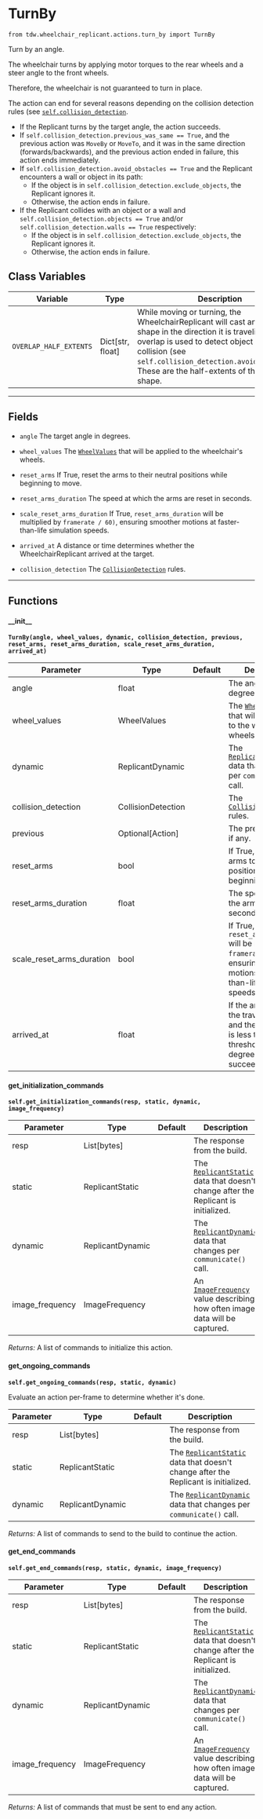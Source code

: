 # TurnBy

`from tdw.wheelchair_replicant.actions.turn_by import TurnBy`

Turn by an angle.

The wheelchair turns by applying motor torques to the rear wheels and a steer angle to the front wheels.

Therefore, the wheelchair is not guaranteed to turn in place.

The action can end for several reasons depending on the collision detection rules (see [`self.collision_detection`](../../replicant/collision_detection.md).

- If the Replicant turns by the target angle, the action succeeds.
- If `self.collision_detection.previous_was_same == True`, and the previous action was `MoveBy` or `MoveTo`, and it was in the same direction (forwards/backwards), and the previous action ended in failure, this action ends immediately.
- If `self.collision_detection.avoid_obstacles == True` and the Replicant encounters a wall or object in its path:
  - If the object is in `self.collision_detection.exclude_objects`, the Replicant ignores it.
  - Otherwise, the action ends in failure.
- If the Replicant collides with an object or a wall and `self.collision_detection.objects == True` and/or `self.collision_detection.walls == True` respectively:
  - If the object is in `self.collision_detection.exclude_objects`, the Replicant ignores it.
  - Otherwise, the action ends in failure.

## Class Variables

| Variable | Type | Description | Value |
| --- | --- | --- | --- |
| `OVERLAP_HALF_EXTENTS` | Dict[str, float] | While moving or turning, the WheelchairReplicant will cast an overlap shape in the direction it is traveling. The overlap is used to detect object prior to collision (see `self.collision_detection.avoid_obstacles`). These are the half-extents of the overlap shape. | `{"x": 0.31875, "y": 0.8814, "z": 0.2}` |

***

## Fields

- `angle` The target angle in degrees.

- `wheel_values` The [`WheelValues`](../wheel_values.md) that will be applied to the wheelchair's wheels.

- `reset_arms` If True, reset the arms to their neutral positions while beginning to move.

- `reset_arms_duration` The speed at which the arms are reset in seconds.

- `scale_reset_arms_duration` If True, `reset_arms_duration` will be multiplied by `framerate / 60)`, ensuring smoother motions at faster-than-life simulation speeds.

- `arrived_at` A distance or time determines whether the WheelchairReplicant arrived at the target.

- `collision_detection` The [`CollisionDetection`](../../replicant/collision_detection.md) rules.

***

## Functions

#### \_\_init\_\_

**`TurnBy(angle, wheel_values, dynamic, collision_detection, previous, reset_arms, reset_arms_duration, scale_reset_arms_duration, arrived_at)`**

| Parameter | Type | Default | Description |
| --- | --- | --- | --- |
| angle |  float |  | The angle in degrees. |
| wheel_values |  WheelValues |  | The [`WheelValues`](../wheel_values.md) that will be applied to the wheelchair's wheels. |
| dynamic |  ReplicantDynamic |  | The [`ReplicantDynamic`](../../replicant/replicant_dynamic.md) data that changes per `communicate()` call. |
| collision_detection |  CollisionDetection |  | The [`CollisionDetection`](../../replicant/collision_detection.md) rules. |
| previous |  Optional[Action] |  | The previous action, if any. |
| reset_arms |  bool |  | If True, reset the arms to their neutral positions while beginning to move. |
| reset_arms_duration |  float |  | The speed at which the arms are reset in seconds. |
| scale_reset_arms_duration |  bool |  | If True, `reset_arms_duration` will be multiplied by `framerate / 60)`, ensuring smoother motions at faster-than-life simulation speeds. |
| arrived_at |  float |  | If the angle between the traversed angle and the target angle is less than this threshold in degrees, the action succeeds. |

#### get_initialization_commands

**`self.get_initialization_commands(resp, static, dynamic, image_frequency)`**


| Parameter | Type | Default | Description |
| --- | --- | --- | --- |
| resp |  List[bytes] |  | The response from the build. |
| static |  ReplicantStatic |  | The [`ReplicantStatic`](../../replicant/replicant_static.md) data that doesn't change after the Replicant is initialized. |
| dynamic |  ReplicantDynamic |  | The [`ReplicantDynamic`](../../replicant/replicant_dynamic.md) data that changes per `communicate()` call. |
| image_frequency |  ImageFrequency |  | An [`ImageFrequency`](../../replicant/image_frequency.md) value describing how often image data will be captured. |

_Returns:_  A list of commands to initialize this action.

#### get_ongoing_commands

**`self.get_ongoing_commands(resp, static, dynamic)`**

Evaluate an action per-frame to determine whether it's done.


| Parameter | Type | Default | Description |
| --- | --- | --- | --- |
| resp |  List[bytes] |  | The response from the build. |
| static |  ReplicantStatic |  | The [`ReplicantStatic`](../../replicant/replicant_static.md) data that doesn't change after the Replicant is initialized. |
| dynamic |  ReplicantDynamic |  | The [`ReplicantDynamic`](../../replicant/replicant_dynamic.md) data that changes per `communicate()` call. |

_Returns:_  A list of commands to send to the build to continue the action.

#### get_end_commands

**`self.get_end_commands(resp, static, dynamic, image_frequency)`**


| Parameter | Type | Default | Description |
| --- | --- | --- | --- |
| resp |  List[bytes] |  | The response from the build. |
| static |  ReplicantStatic |  | The [`ReplicantStatic`](../../replicant/replicant_static.md) data that doesn't change after the Replicant is initialized. |
| dynamic |  ReplicantDynamic |  | The [`ReplicantDynamic`](../../replicant/replicant_dynamic.md) data that changes per `communicate()` call. |
| image_frequency |  ImageFrequency |  | An [`ImageFrequency`](../../replicant/image_frequency.md) value describing how often image data will be captured. |

_Returns:_  A list of commands that must be sent to end any action.